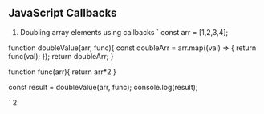## JavaScript Callbacks
1. Doubling array elements using callbacks
`
const arr = [1,2,3,4];

function doubleValue(arr, func){
    const doubleArr = arr.map((val) => {
        return func(val);
    });
    return doubleArr;
}

function func(arr){
    return arr*2
}

const result = doubleValue(arr, func);
console.log(result);

`
2. 
